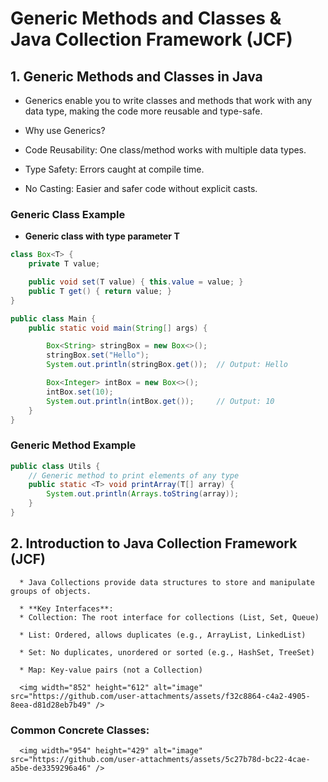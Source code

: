 # Generic Methods and Classes & Java Collection Framework (JCF)
  ## 1. Generic Methods and Classes in Java
  * Generics enable you to write classes and methods that work with any data type, 
          making the code more reusable and type-safe.
        
  * Why use Generics?
  
  * Code Reusability: One class/method works with multiple data types.
      
  * Type Safety: Errors caught at compile time.
        
  * No Casting: Easier and safer code without explicit casts.

 ### Generic Class Example
 * **Generic class with type parameter T**
```java
class Box<T> {
    private T value;

    public void set(T value) { this.value = value; }
    public T get() { return value; }
}

public class Main {
    public static void main(String[] args) {

        Box<String> stringBox = new Box<>();
        stringBox.set("Hello");
        System.out.println(stringBox.get());  // Output: Hello

        Box<Integer> intBox = new Box<>();
        intBox.set(10);
        System.out.println(intBox.get());     // Output: 10
    }
}
```
### Generic Method Example
```java
public class Utils {
    // Generic method to print elements of any type
    public static <T> void printArray(T[] array) {
        System.out.println(Arrays.toString(array));
    }    
}

```
## 2. Introduction to Java Collection Framework (JCF)
      * Java Collections provide data structures to store and manipulate groups of objects.
      
      * **Key Interfaces**:
      * Collection: The root interface for collections (List, Set, Queue)
      
      * List: Ordered, allows duplicates (e.g., ArrayList, LinkedList)
      
      * Set: No duplicates, unordered or sorted (e.g., HashSet, TreeSet)
      
      * Map: Key-value pairs (not a Collection)

      <img width="852" height="612" alt="image" src="https://github.com/user-attachments/assets/f32c8864-c4a2-4905-8eea-d81d28eb7b49" />
      
  ### Common Concrete Classes:
      <img width="954" height="429" alt="image" src="https://github.com/user-attachments/assets/5c27b78d-bc22-4cae-a5be-de3359296a46" />


